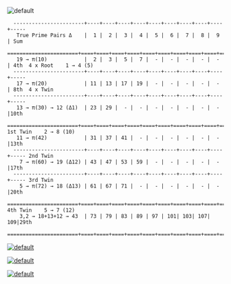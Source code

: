 ![default](https://user-images.githubusercontent.com/8466209/201399105-413df8fa-f33e-43eb-969a-eebbe28d28f2.png)

```
  -----------------------+----+----+----+----+----+----+----+----+----+-----
   True Prime Pairs Δ    |  1 |  2 |  3 |  4 |  5 |  6 |  7 |  8 |  9 | Sum 
  =======================+====+====+====+====+====+====+====+====+====+=====
   19 → π(10)            |  2 |  3 |  5 |  7 |  - |  - |  - |  - |  - | 4th  4 x Root    1 → 4 (5)
  -----------------------+----+----+----+----+----+----+----+----+----+-----
   17 → π(20)            | 11 | 13 | 17 | 19 |  - |  - |  - |  - |  - | 8th  4 x Twin
  -----------------------+----+----+----+----+----+----+----+----+----+-----
   13 → π(30) → 12 (Δ1)  | 23 | 29 |  - |  - |  - |  - |  - |  - |  - |10th
  =======================+====+====+====+====+====+====+====+====+====+===== 1st Twin    2 → 8 (10)
   11 → π(42)            | 31 | 37 | 41 |  - |  - |  - |  - |  - |  - |13th
  -----------------------+----+----+----+----+----+----+----+----+----+----- 2nd Twin
    7 → π(60) → 19 (Δ12) | 43 | 47 | 53 | 59 |  - |  - |  - |  - |  - |17th
  -----------------------+----+----+----+----+----+----+----+----+----+----- 3rd Twin
    5 → π(72) → 18 (Δ13) | 61 | 67 | 71 |  - |  - |  - |  - |  - |  - |20th
  =======================+====+====+====+====+====+====+====+====+====+===== 4th Twin    5 → 7 (12)
    3,2 → 18+13+12 → 43  | 73 | 79 | 83 | 89 | 97 | 101| 103| 107| 109|29th 
  =======================+====+====+====+====+====+====+====+====+====+=====
```

[![default](https://user-images.githubusercontent.com/8466209/200474124-1643ba7d-8075-4c53-84a8-b9966a83d1c5.png)](https://gist.github.com/eq19/0ce5848f7ad62dc46dedfaa430069857#primes-platform)

[![default](https://user-images.githubusercontent.com/8466209/201881644-15e0dd30-ffd5-479e-9a62-7f37e87a6288.png)](https://gist.github.com/eq19/f21abd90f8d471390aad23d6ecc90d6d#file-runner-md)

[![default](https://user-images.githubusercontent.com/8466209/201879992-2ee3e071-03ea-46d0-8844-31ecd11c062b.png)](https://winbuzzer.com/2020/04/15/windows-10-how-to-create-a-virtual-hard-drive-as-hdd-dvd-or-ram-disk-xcxwbt)
